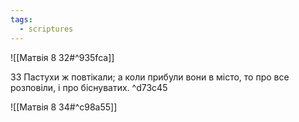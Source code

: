 ```yaml
---
tags:
  - scriptures
---
```


![[Матвія 8 32#^935fca]]

33 Пастухи ж повтікали; а коли прибули вони в місто, то про все розповіли, і про біснуватих. ^d73c45

![[Матвія 8 34#^c98a55]]